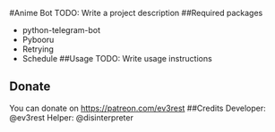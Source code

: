 #Anime Bot
TODO: Write a project description
##Required packages
- python-telegram-bot
- Pybooru
- Retrying
- Schedule
##Usage
TODO: Write usage instructions
## Donate
You can donate on https://patreon.com/ev3rest
##Credits
Developer: @ev3rest
Helper: @disinterpreter
